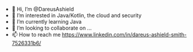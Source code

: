 - 👋 Hi, I’m @DareusAshield
- 👀 I’m interested in Java/Kotlin, the cloud and security
- 🌱 I’m currently learning Java
- 💞️ I’m looking to collaborate on ...
- 📫 How to reach me https://www.linkedin.com/in/dareus-ashield-smith-7526331b6/

<!---
DareusAshield/DareusAshield is a ✨ special ✨ repository because its `README.md` (this file) appears on your GitHub profile.
You can click the Preview link to take a look at your changes.
--->
